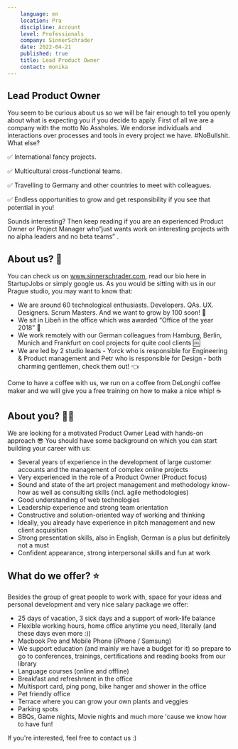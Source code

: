 ```yaml
---
    language: en
    location: Pra
    discipline: Account
    level: Professionals
    company: SinnerSchrader
    date: 2022-04-21
    published: true
    title: Lead Product Owner
    contact: monika
---
```

## Lead Product Owner

You seem to be curious about us so we will be fair enough to tell you openly about what is expecting you if you decide to apply.
First of all we are a company with the motto No Assholes. We endorse individuals and interactions over processes and tools in every project we have. #NoBullshit. What else?

✅ International fancy projects.

✅ Multicultural cross-functional teams.

✅ Travelling to Germany and other countries to meet with colleagues.

✅ Endless opportunities to grow and get responsibility if you see that potential in you!

Sounds interesting? Then keep reading if you are an experienced Product Owner or Project Manager who“just wants work on interesting projects with no alpha leaders and no beta teams” .
 
## About us? 🚀
You can check us on www.sinnerschrader.com, read our bio here in StartupJobs or simply google us. As you would be sitting with us in our Prague studio, you may want to know that:
- We are around 60 technological enthusiasts. Developers. QAs. UX. Designers. Scrum Masters. And we want to grow by 100 soon! 🎉
- We sit in Libeň in the office which was awarded “Office of the year 2018” 🥇
- We work remotely with our German colleagues from Hamburg, Berlin, Munich and Frankfurt on cool projects for quite cool clients 🆒
- We are led by 2 studio leads - Yorck who is responsible for Engineering & Product management and Petr who is responsible for Design - both charming gentlemen, check them out! 👈

Come to have a coffee with us, we run on a coffee from DeLonghi coffee maker and we will give you a free training on how to make a nice whip! ☕

## About you? 🧑‍🚀
We are looking for a motivated Product Owner Lead with hands-on approach  😎 You should have some background on which you can start building your career with us:
- Several years of experience in the development of large customer accounts and the management of complex online projects
- Very experienced in the role of a Product Owner (Product focus)
- Sound and state of the art project management and methodology know-how as well as consulting skills (incl. agile methodologies)
- Good understanding of web technologies
- Leadership experience and strong team orientation
- Constructive and solution-oriented way of working and thinking
- Ideally, you already have experience in pitch management and new client acquisition
- Strong presentation skills, also in English, German is a plus but definitely not a must
- Confident appearance, strong interpersonal skills and fun at work

## What do we offer? ⭐
Besides the group of great people to work with, space for your ideas and personal development and very nice salary package we offer:
-	25 days of vacation, 3 sick days and a support of work-life balance
-	Flexible working hours, home office anytime you need, literally (and these days even more :))
-	Macbook Pro and Mobile Phone (iPhone / Samsung)
-	We support education (and mainly we have a budget for it) so prepare to go to conferences, trainings, certifications and reading books from our library
-	Language courses (online and offline)
-	Breakfast and refreshment in the office
-	Multisport card, ping pong, bike hanger and shower in the office
-	Pet friendly office
-	Terrace where you can grow your own plants and veggies
-	Parking spots
-	BBQs, Game nights, Movie nights and much more 'cause we know how to have fun!
  
If you're interested, feel free to contact us :)
